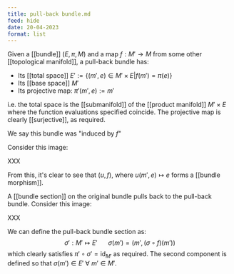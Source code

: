 ```yaml
---
title: pull-back bundle.md
feed: hide
date: 20-04-2023
format: list
---
```



Given a [[bundle]] $(E, \pi, M)$ and a map $f:M'\to M$ from some other [[topological manifold]], a pull-back bundle has:

- Its [[total space]] $E' := \{(m',e)\in M'\times E | f(m') = \pi(e)\}$
- Its [[base space]] $M'$
- Its projective map: $\pi'(m',e) := m'$

i.e. the total space is the [[submanifold]] of the [[product manifold]] $M'\times E$ where the function evaluations specified coincide. The projective map is clearly [[surjective]], as required.

We say this bundle was "induced by $f$"

Consider this image:

XXX

From this, it's clear to see that $(u, f)$, where $u(m', e)\mapsto e$ forms a [[bundle morphism]].

A [[bundle section]] on the original bundle pulls back to the pull-back bundle. Consider this image:

XXX

We can define the pull-back bundle section as: $$\sigma': M'\mapsto E'\;\;\;\;\;\;\;\sigma(m') = (m', (\sigma\circ f)(m'))$$which clearly satisfies $\pi'\circ\sigma' = \text{id}_{M'}$ as required. The second component is defined so that $\sigma(m')\in E'\ \forall\ m'\in M'$.